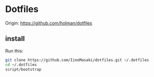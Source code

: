 # Dotfiles

Origin: https://github.com/holman/dotfiles

## install

Run this:

```sh
git clone https://github.com/IinoMasaki/dotfiles.git ~/.dotfiles
cd ~/.dotfiles
script/bootstrap
```

